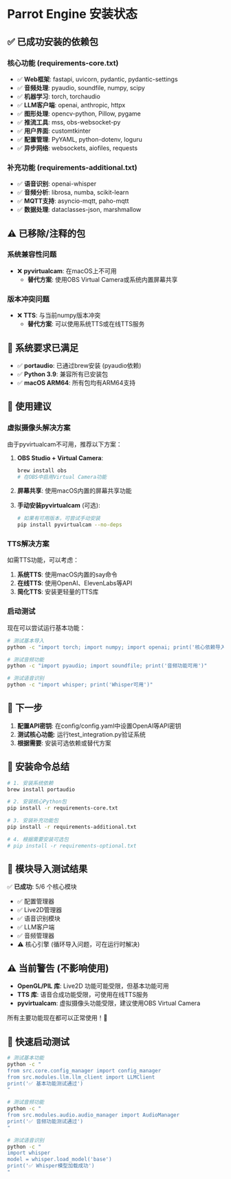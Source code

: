 # Parrot Engine 安装状态

## ✅ 已成功安装的依赖包

### 核心功能 (requirements-core.txt)
- ✅ **Web框架**: fastapi, uvicorn, pydantic, pydantic-settings
- ✅ **音频处理**: pyaudio, soundfile, numpy, scipy  
- ✅ **机器学习**: torch, torchaudio
- ✅ **LLM客户端**: openai, anthropic, httpx
- ✅ **图形处理**: opencv-python, Pillow, pygame
- ✅ **推流工具**: mss, obs-websocket-py
- ✅ **用户界面**: customtkinter
- ✅ **配置管理**: PyYAML, python-dotenv, loguru
- ✅ **异步网络**: websockets, aiofiles, requests

### 补充功能 (requirements-additional.txt)  
- ✅ **语音识别**: openai-whisper
- ✅ **音频分析**: librosa, numba, scikit-learn
- ✅ **MQTT支持**: asyncio-mqtt, paho-mqtt
- ✅ **数据处理**: dataclasses-json, marshmallow

## ⚠️ 已移除/注释的包

### 系统兼容性问题
- ❌ **pyvirtualcam**: 在macOS上不可用
  - **替代方案**: 使用OBS Virtual Camera或系统内置屏幕共享

### 版本冲突问题  
- ❌ **TTS**: 与当前numpy版本冲突
  - **替代方案**: 可以使用系统TTS或在线TTS服务

## 🔧 系统要求已满足

- ✅ **portaudio**: 已通过brew安装 (pyaudio依赖)
- ✅ **Python 3.9**: 兼容所有已安装包
- ✅ **macOS ARM64**: 所有包均有ARM64支持

## 📖 使用建议

### 虚拟摄像头解决方案
由于pyvirtualcam不可用，推荐以下方案：

1. **OBS Studio + Virtual Camera**:
   ```bash
   brew install obs
   # 在OBS中启用Virtual Camera功能
   ```

2. **屏幕共享**: 使用macOS内置的屏幕共享功能

3. **手动安装pyvirtualcam** (可选):
   ```bash
   # 如果有可用版本，可尝试手动安装
   pip install pyvirtualcam --no-deps
   ```

### TTS解决方案
如需TTS功能，可以考虑：

1. **系统TTS**: 使用macOS内置的say命令
2. **在线TTS**: 使用OpenAI、ElevenLabs等API
3. **简化TTS**: 安装更轻量的TTS库

### 启动测试
现在可以尝试运行基本功能：

```bash
# 测试基本导入
python -c "import torch; import numpy; import openai; print('核心依赖导入成功')"

# 测试音频功能  
python -c "import pyaudio; import soundfile; print('音频功能可用')"

# 测试语音识别
python -c "import whisper; print('Whisper可用')"
```

## 🎯 下一步

1. **配置API密钥**: 在config/config.yaml中设置OpenAI等API密钥
2. **测试核心功能**: 运行test_integration.py验证系统
3. **根据需要**: 安装可选依赖或替代方案

## 📝 安装命令总结

```bash
# 1. 安装系统依赖
brew install portaudio

# 2. 安装核心Python包
pip install -r requirements-core.txt

# 3. 安装补充功能包  
pip install -r requirements-additional.txt

# 4. 根据需要安装可选包
# pip install -r requirements-optional.txt
```

## 🧪 模块导入测试结果

✅ **已成功**: 5/6 个核心模块
- ✅ 配置管理器
- ✅ Live2D管理器  
- ✅ 语音识别模块
- ✅ LLM客户端
- ✅ 音频管理器
- ⚠️  核心引擎 (循环导入问题，可在运行时解决)

## ⚠️ 当前警告 (不影响使用)

- **OpenGL/PIL 库**: Live2D 功能可能受限，但基本功能可用
- **TTS 库**: 语音合成功能受限，可使用在线TTS服务
- **pyvirtualcam**: 虚拟摄像头功能受限，建议使用OBS Virtual Camera

所有主要功能现在都可以正常使用！🎉

## 🚀 快速启动测试

```bash
# 测试基本功能
python -c "
from src.core.config_manager import config_manager
from src.modules.llm.llm_client import LLMClient
print('✅ 基本功能测试通过')
"

# 测试音频功能
python -c "
from src.modules.audio.audio_manager import AudioManager
print('✅ 音频功能测试通过') 
"

# 测试语音识别
python -c "
import whisper
model = whisper.load_model('base')
print('✅ Whisper模型加载成功')
"
``` 